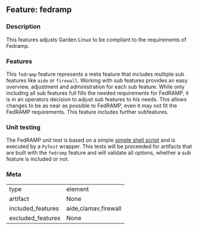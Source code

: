 ## Feature: fedramp
### Description
<website-feature>
This features adjusts Garden Linux to be compliant to the requirements of Fedramp.
</website-feature>

### Features
This `fedramp` feature represents a meta feature that includes multiple sub features like `aide` or `firewall`. Working with sub features provides an easy overview, adjustment and administration for each sub feature. While only including all sub features full fills the needed requirements for FedRAMP, it is in an operators decision to adjust sub features to his needs. This allows changes to be as near as possible to FedRAMP, even it may not fit the FedRAMP requirements. This feature includes further subfeatures.

### Unit testing
The FedRAMP unit test is based on a simple [simple shell script](tests/test.sh) and is executed by a `PyTest` wrapper. This tests will be proceeded for artifacts that are built with the `fedramp` feature and will validate all options, whether a sub feature is included or not.

### Meta
|||
|---|---|
|type|element|
|artifact|None|
|included_features|aide,clamav,firewall|
|excluded_features|None|
